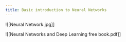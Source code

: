 ```yaml
---
title: Basic introduction to Neural Networks
---
```

![[Neural Network.jpg]]

![[Neural Networks and Deep Learning free book.pdf]]